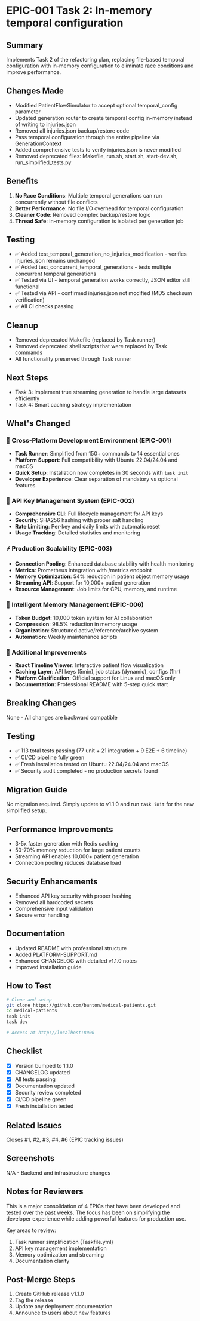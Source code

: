 

# EPIC-001 Task 2: In-memory temporal configuration

## Summary
Implements Task 2 of the refactoring plan, replacing file-based temporal configuration with in-memory configuration to eliminate race conditions and improve performance.

## Changes Made
- Modified PatientFlowSimulator to accept optional temporal_config parameter
- Updated generation router to create temporal config in-memory instead of writing to injuries.json
- Removed all injuries.json backup/restore code  
- Pass temporal configuration through the entire pipeline via GenerationContext
- Added comprehensive tests to verify injuries.json is never modified
- Removed deprecated files: Makefile, run.sh, start.sh, start-dev.sh, run_simplified_tests.py

## Benefits
1. **No Race Conditions**: Multiple temporal generations can run concurrently without file conflicts
2. **Better Performance**: No file I/O overhead for temporal configuration
3. **Cleaner Code**: Removed complex backup/restore logic
4. **Thread Safe**: In-memory configuration is isolated per generation job

## Testing
- ✅ Added test_temporal_generation_no_injuries_modification - verifies injuries.json remains unchanged
- ✅ Added test_concurrent_temporal_generations - tests multiple concurrent temporal generations
- ✅ Tested via UI - temporal generation works correctly, JSON editor still functional
- ✅ Tested via API - confirmed injuries.json not modified (MD5 checksum verification)
- ✅ All CI checks passing

## Cleanup
- Removed deprecated Makefile (replaced by Task runner)
- Removed deprecated shell scripts that were replaced by Task commands
- All functionality preserved through Task runner

## Next Steps
- Task 3: Implement true streaming generation to handle large datasets efficiently
- Task 4: Smart caching strategy implementation

## What's Changed

### 🚀 Cross-Platform Development Environment (EPIC-001)
- **Task Runner**: Simplified from 150+ commands to 14 essential ones
- **Platform Support**: Full compatibility with Ubuntu 22.04/24.04 and macOS
- **Quick Setup**: Installation now completes in 30 seconds with `task init`
- **Developer Experience**: Clear separation of mandatory vs optional features

### 🔐 API Key Management System (EPIC-002)
- **Comprehensive CLI**: Full lifecycle management for API keys
- **Security**: SHA256 hashing with proper salt handling
- **Rate Limiting**: Per-key and daily limits with automatic reset
- **Usage Tracking**: Detailed statistics and monitoring

### ⚡ Production Scalability (EPIC-003)
- **Connection Pooling**: Enhanced database stability with health monitoring
- **Metrics**: Prometheus integration with /metrics endpoint
- **Memory Optimization**: 54% reduction in patient object memory usage
- **Streaming API**: Support for 10,000+ patient generation
- **Resource Management**: Job limits for CPU, memory, and runtime

### 🧠 Intelligent Memory Management (EPIC-006)
- **Token Budget**: 10,000 token system for AI collaboration
- **Compression**: 98.5% reduction in memory usage
- **Organization**: Structured active/reference/archive system
- **Automation**: Weekly maintenance scripts

### 🎯 Additional Improvements
- **React Timeline Viewer**: Interactive patient flow visualization
- **Caching Layer**: API keys (5min), job status (dynamic), configs (1hr)
- **Platform Clarification**: Official support for Linux and macOS only
- **Documentation**: Professional README with 5-step quick start

## Breaking Changes
None - All changes are backward compatible

## Testing
- ✅ 113 total tests passing (77 unit + 21 integration + 9 E2E + 6 timeline)
- ✅ CI/CD pipeline fully green
- ✅ Fresh installation tested on Ubuntu 22.04/24.04 and macOS
- ✅ Security audit completed - no production secrets found

## Migration Guide
No migration required. Simply update to v1.1.0 and run `task init` for the new simplified setup.

## Performance Improvements
- 3-5x faster generation with Redis caching
- 50-70% memory reduction for large patient counts
- Streaming API enables 10,000+ patient generation
- Connection pooling reduces database load

## Security Enhancements
- Enhanced API key security with proper hashing
- Removed all hardcoded secrets
- Comprehensive input validation
- Secure error handling

## Documentation
- Updated README with professional structure
- Added PLATFORM-SUPPORT.md
- Enhanced CHANGELOG with detailed v1.1.0 notes
- Improved installation guide

## How to Test
```bash
# Clone and setup
git clone https://github.com/banton/medical-patients.git
cd medical-patients
task init
task dev

# Access at http://localhost:8000
```

## Checklist
- [x] Version bumped to 1.1.0
- [x] CHANGELOG updated
- [x] All tests passing
- [x] Documentation updated
- [x] Security review completed
- [x] CI/CD pipeline green
- [x] Fresh installation tested

## Related Issues
Closes #1, #2, #3, #4, #6 (EPIC tracking issues)

## Screenshots
N/A - Backend and infrastructure changes

## Notes for Reviewers
This is a major consolidation of 4 EPICs that have been developed and tested over the past weeks. The focus has been on simplifying the developer experience while adding powerful features for production use.

Key areas to review:
1. Task runner simplification (Taskfile.yml)
2. API key management implementation
3. Memory optimization and streaming
4. Documentation clarity

## Post-Merge Steps
1. Create GitHub release v1.1.0
2. Tag the release
3. Update any deployment documentation
4. Announce to users about new features